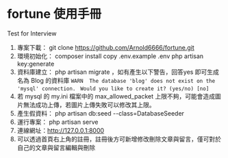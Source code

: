 # fortune 使用手冊
Test for Interview

1. 專案下載： git clone https://github.com/Arnold6666/fortune.git
2. 環境初始化： 
composer install
copy .env.example .env
php artisan key:generate
3. 資料庫建立： php artisan migrate ，如有產生以下警告，回答yes 即可生成名為 Blog 的資料庫
` WARN  The database 'blog' does not exist on the 'mysql' connection. ` 
` Would you like to create it? (yes/no) [no]`
4. 若 mysql 的 my.ini 檔案中的 max_allowed_packet 上限不夠，可能會造成圖片無法成功上傳，若圖片上傳失敗可以修改其上限。
5. 產生假資料： php artisan db:seed --class=DatabaseSeeder
6. 運行專案： php artisan serve
7. 連線網址：http://127.0.0.1:8000
8. 可以透過首頁右上角的註冊，註冊後方可新增修改刪除文章與留言，僅可對於自己的文章與留言編輯與刪除